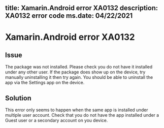 title: Xamarin.Android error XA0132
description: XA0132 error code
ms.date: 04/22/2021
---
# Xamarin.Android error XA0132

## Issue

The package was not installed. Please check you do not have it installed under any other user.
If the package does show up on the device, try manually uninstalling it then try again.
You should be able to uninstall the app via the Settings app on the device.

## Solution

This error only seems to happen when the same app is installed under multiple user account.
Check that you do not have the app installed under a Guest user or a secondary account on
you device.